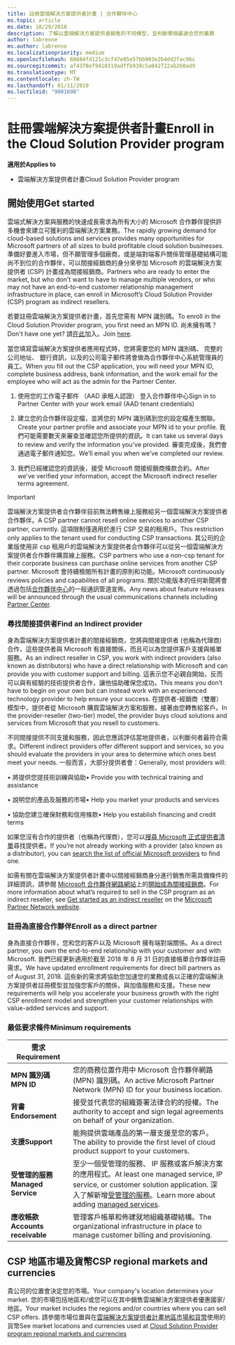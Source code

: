 ```yaml
---
title: 註冊雲端解決方案提供者計畫 | 合作夥伴中心
ms.topic: article
ms.date: 10/29/2018
description: 了解以雲端解決方案提供者銷售的不同模型，並判斷哪個最適合您的業務
author: labrenne
ms.author: labrenne
ms.localizationpriority: medium
ms.openlocfilehash: 60604fd121c3cf47e85e57bb903e2b4dd2fac96c
ms.sourcegitcommit: af4378ef9410319adffb938c5a042722ab260ad9
ms.translationtype: MT
ms.contentlocale: zh-TW
ms.lasthandoff: 01/11/2019
ms.locfileid: "9001698"
---
```

# <a name="enroll-in-the-cloud-solution-provider-program"></a><span data-ttu-id="86a12-103">註冊雲端解決方案提供者計畫</span><span class="sxs-lookup"><span data-stu-id="86a12-103">Enroll in the Cloud Solution Provider program</span></span>

**<span data-ttu-id="86a12-104">適用於</span><span class="sxs-lookup"><span data-stu-id="86a12-104">Applies to</span></span>**

- <span data-ttu-id="86a12-105">雲端解決方案提供者計畫</span><span class="sxs-lookup"><span data-stu-id="86a12-105">Cloud Solution Provider program</span></span>  


## <a name="get-started"></a><span data-ttu-id="86a12-106">開始使用</span><span class="sxs-lookup"><span data-stu-id="86a12-106">Get started</span></span>

<span data-ttu-id="86a12-107">雲端式解決方案與服務的快速成長需求為所有大小的 Microsoft 合作夥伴提供許多機會來建立可獲利的雲端解決方案業務。</span><span class="sxs-lookup"><span data-stu-id="86a12-107">The rapidly growing demand for cloud-based solutions and services provides many opportunities for Microsoft partners of all sizes to build profitable cloud solution businesses.</span></span> <span data-ttu-id="86a12-108">準備好要進入市場，但不願管理多個廠商，或是端對端客戶關係管理基礎結構可能尚不到位的合作夥伴，可以間接經銷商的身分來參加 Microsoft 的雲端解決方案提供者 (CSP) 計畫成為間接經銷商。</span><span class="sxs-lookup"><span data-stu-id="86a12-108">Partners who are ready to enter the market, but who don't want to have to manage multiple vendors, or who may not have an end-to-end customer relationship management infrastructure in place, can enroll in Microsoft’s Cloud Solution Provider (CSP) program as indirect resellers.</span></span>

<span data-ttu-id="86a12-109">若要註冊雲端解決方案提供者計畫，首先您需有 MPN 識別碼。</span><span class="sxs-lookup"><span data-stu-id="86a12-109">To enroll in the Cloud Solution Provider program, you first need an MPN ID.</span></span> <span data-ttu-id="86a12-110">尚未擁有嗎？</span><span class="sxs-lookup"><span data-stu-id="86a12-110">Don't have one yet?</span></span> <span data-ttu-id="86a12-111">請[在此](https://epe.mspartner.microsoft.com/EPE/portal/en-US?partnerid=)加入。</span><span class="sxs-lookup"><span data-stu-id="86a12-111">Join [here](https://epe.mspartner.microsoft.com/EPE/portal/en-US?partnerid=).</span></span>

<span data-ttu-id="86a12-112">當您填寫雲端解決方案提供者應用程式時，您將需要您的 MPN 識別碼、 完整的公司地址、 銀行資訊，以及的公司電子郵件將會做為合作夥伴中心系統管理員的員工。</span><span class="sxs-lookup"><span data-stu-id="86a12-112">When you fill out the CSP application, you will need your MPN ID, complete business address, bank information, and the work email for the employee who will act as the admin for the Partner Center.</span></span>

1. <span data-ttu-id="86a12-113">使用您的工作電子郵件 （AAD 承租人認證） 登入合作夥伴中心</span><span class="sxs-lookup"><span data-stu-id="86a12-113">Sign in to Partner Center with your work email (AAD tenant credentials)</span></span>

2. <span data-ttu-id="86a12-114">建立您的合作夥伴設定檔，並將您的 MPN 識別碼到您的設定檔產生關聯。</span><span class="sxs-lookup"><span data-stu-id="86a12-114">Create your partner profile and associate your MPN id to your profile.</span></span>
<span data-ttu-id="86a12-115">我們可能需要數天來審查並確認您所提供的資訊。</span><span class="sxs-lookup"><span data-stu-id="86a12-115">It can take us several days to review and verify the information you’ve provided.</span></span> <span data-ttu-id="86a12-116">審查完成後，我們會通過電子郵件通知您。</span><span class="sxs-lookup"><span data-stu-id="86a12-116">We’ll email you when we’ve completed our review.</span></span>

3. <span data-ttu-id="86a12-117">我們已經確認您的資訊後，接受 Microsoft 間接經銷商條款合約。</span><span class="sxs-lookup"><span data-stu-id="86a12-117">After we've verified your information, accept the Microsoft indirect reseller terms agreement.</span></span>

> [!IMPORTANT]  
> <span data-ttu-id="86a12-118">雲端解決方案提供者合作夥伴目前無法轉售線上服務給另一個雲端解決方案提供者合作夥伴。</span><span class="sxs-lookup"><span data-stu-id="86a12-118">A CSP partner cannot resell online services to another CSP partner, currently.</span></span> <span data-ttu-id="86a12-119">這項限制僅適用於進行 CSP 交易的租用戶。</span><span class="sxs-lookup"><span data-stu-id="86a12-119">This restriction only applies to the tenant used for conducting CSP transactions.</span></span> <span data-ttu-id="86a12-120">其公司的企業版使用非 csp 租用戶的雲端解決方案提供者合作夥伴可以從另一個雲端解決方案提供者合作夥伴購買線上服務。</span><span class="sxs-lookup"><span data-stu-id="86a12-120">CSP partners who use a non-csp tenant for their corporate business can purchase online services from another CSP partner.</span></span> <span data-ttu-id="86a12-121">Microsoft 會持續檢閱所有計畫的原則和功能。</span><span class="sxs-lookup"><span data-stu-id="86a12-121">Microsoft continuously reviews policies and capabilites of all programs.</span></span> <span data-ttu-id="86a12-122">關於功能版本的任何新聞將會透過包括[合作夥伴中心](https://partner.microsoft.com/en-us/pcv/announcements)的一般通訊管道宣佈。</span><span class="sxs-lookup"><span data-stu-id="86a12-122">Any news about feature releases will be announced through the usual communications channels including [Partner Center](https://partner.microsoft.com/en-us/pcv/announcements).</span></span>

### <a name="find-an-indirect-provider"></a><span data-ttu-id="86a12-123">尋找間接提供者</span><span class="sxs-lookup"><span data-stu-id="86a12-123">Find an Indirect provider</span></span>

<span data-ttu-id="86a12-124">身為雲端解決方案提供者計畫的間接經銷商，您將與間接提供者 (也稱為代理商) 合作，這些提供者與 Microsoft 有直接關係，而且可以為您提供客戶支援與帳單服務。</span><span class="sxs-lookup"><span data-stu-id="86a12-124">As an indirect reseller in CSP, you work with indirect providers (also known as distributors) who have a direct relationship with Microsoft and can provide you with customer support and billing.</span></span> <span data-ttu-id="86a12-125">這表示您不必親自開始，反而可以與有經驗的技術提供者合作，讓他協助確保您成功。</span><span class="sxs-lookup"><span data-stu-id="86a12-125">This means you don’t have to begin on your own but can instead work with an experienced technology provider to help ensure your success.</span></span> <span data-ttu-id="86a12-126">在提供者-經銷商（雙層）模型中，提供者從 Microsoft 購買雲端解決方案和服務，接著由您轉售給客戶。</span><span class="sxs-lookup"><span data-stu-id="86a12-126">In the provider-reseller (two-tier) model, the provider buys cloud solutions and services from Microsoft that you resell to customers.</span></span>

<span data-ttu-id="86a12-127">不同間接提供不同支援和服務，因此您應該評估當地提供者，以判斷何者最符合需求。</span><span class="sxs-lookup"><span data-stu-id="86a12-127">Different indirect providers offer different support and services, so you should evaluate the providers in your area to determine which ones best meet your needs.</span></span> <span data-ttu-id="86a12-128">一般而言，大部分提供者會：</span><span class="sxs-lookup"><span data-stu-id="86a12-128">Generally, most providers will:</span></span> 

<span data-ttu-id="86a12-129">• 將提供您提技術訓練與協助</span><span class="sxs-lookup"><span data-stu-id="86a12-129">•   Provide you with technical training and assistance</span></span>

<span data-ttu-id="86a12-130">• 說明您的產品及服務的市場</span><span class="sxs-lookup"><span data-stu-id="86a12-130">•   Help you market your products and services</span></span> 

<span data-ttu-id="86a12-131">• 協助您建立確保財務和信用條款</span><span class="sxs-lookup"><span data-stu-id="86a12-131">•   Help you establish financing and credit terms</span></span>

<span data-ttu-id="86a12-132">如果您沒有合作的提供者（也稱為代理商），您可以[搜尋 Microsoft 正式提供者清單](https://partnercenter.microsoft.com/partner/find-a-provider)尋找提供者。</span><span class="sxs-lookup"><span data-stu-id="86a12-132">If you’re not already working with a provider (also known as a distributor), you can [search the list of official Microsoft providers](https://partnercenter.microsoft.com/partner/find-a-provider) to find one.</span></span>

<span data-ttu-id="86a12-133">如需有關在雲端解決方案提供者計畫中以間接經銷商身分進行銷售所需具備條件的詳細資訊，請參閱 [Microsoft 合作夥伴網路網站](https://partner.microsoft.com/)上的[開始成為間接經銷商](https://partner.microsoft.com/cloud-solution-provider/whats-required)。</span><span class="sxs-lookup"><span data-stu-id="86a12-133">For more information about what’s required to sell in the CSP program as an indirect reseller, see [Get started as an indirect reseller](https://partner.microsoft.com/cloud-solution-provider/whats-required) on the [Microsoft Partner Network website](https://partner.microsoft.com/).</span></span> 



### <a name="enroll-as-a-direct-partner"></a><span data-ttu-id="86a12-134">註冊為直接合作夥伴</span><span class="sxs-lookup"><span data-stu-id="86a12-134">Enroll as a direct partner</span></span>

<span data-ttu-id="86a12-135">身為直接合作夥伴，您和您的客戶以及 Microsoft 擁有端對端關係。</span><span class="sxs-lookup"><span data-stu-id="86a12-135">As a direct partner, you own the end-to-end relationship with your customer and with Microsoft.</span></span> <span data-ttu-id="86a12-136">我們已經更新適用於截至 2018 年 8 月 31 日的直接帳單合作夥伴註冊需求。</span><span class="sxs-lookup"><span data-stu-id="86a12-136">We have updated enrollment requirements for direct bill partners as of August 31, 2018.</span></span> <span data-ttu-id="86a12-137">這些新的需求將協助您加速您的業務成長以正確的雲端解決方案提供者註冊模型並加強您客戶的關係，與加值服務和支援。</span><span class="sxs-lookup"><span data-stu-id="86a12-137">These new requirements will help you accelerate your business growth with the right CSP enrollment model and strengthen your customer relationships with value-added services and support.</span></span> 

### <a name="minimum-requirements"></a><span data-ttu-id="86a12-138">最低要求條件</span><span class="sxs-lookup"><span data-stu-id="86a12-138">Minimum requirements</span></span>

|**<span data-ttu-id="86a12-139">需求</span><span class="sxs-lookup"><span data-stu-id="86a12-139">Requirement</span></span>**|                             |
|--------------------------------|--------------------------------------------------------------|
|**<span data-ttu-id="86a12-140">MPN 識別碼</span><span class="sxs-lookup"><span data-stu-id="86a12-140">MPN ID</span></span>**   |<span data-ttu-id="86a12-141">您的商務位置作用中 Microsoft 合作夥伴網路 (MPN) 識別碼。</span><span class="sxs-lookup"><span data-stu-id="86a12-141">An active Microsoft Partner Network (MPN) ID for your business location.</span></span>   |
|**<span data-ttu-id="86a12-142">背書</span><span class="sxs-lookup"><span data-stu-id="86a12-142">Endorsement</span></span>**   |<span data-ttu-id="86a12-143">接受並代表您的組織簽署法律合約的授權。</span><span class="sxs-lookup"><span data-stu-id="86a12-143">The authority to accept and sign legal agreements on behalf of your organization.</span></span>|
|**<span data-ttu-id="86a12-144">支援</span><span class="sxs-lookup"><span data-stu-id="86a12-144">Support</span></span>**   |<span data-ttu-id="86a12-145">能夠提供雲端產品的第一層支援至您的客戶。</span><span class="sxs-lookup"><span data-stu-id="86a12-145">The ability to provide the first level of cloud product support to your customers.</span></span>|
|**<span data-ttu-id="86a12-146">受管理的服務</span><span class="sxs-lookup"><span data-stu-id="86a12-146">Managed Service</span></span>**   |<span data-ttu-id="86a12-147">至少一個受管理的服務、 IP 服務或客戶解決方案的應用程式。</span><span class="sxs-lookup"><span data-stu-id="86a12-147">At least one managed service, IP service, or customer solution application.</span></span> <span data-ttu-id="86a12-148">深入了解新增[受管理的服務](https://partner.microsoft.com/en-US/business-opportunities/managed-services-provider)。</span><span class="sxs-lookup"><span data-stu-id="86a12-148">Learn more about adding [managed services](https://partner.microsoft.com/en-US/business-opportunities/managed-services-provider).</span></span>|
|**<span data-ttu-id="86a12-149">應收帳款</span><span class="sxs-lookup"><span data-stu-id="86a12-149">Accounts receivable</span></span>** |<span data-ttu-id="86a12-150">管理客戶帳單和佈建就地組織基礎結構。</span><span class="sxs-lookup"><span data-stu-id="86a12-150">The organizational infrastructure in place to manage customer billing and provisioning.</span></span> 



## <a name="csp-regional-markets-and-currencies"></a><span data-ttu-id="86a12-151">CSP 地區市場及貨幣</span><span class="sxs-lookup"><span data-stu-id="86a12-151">CSP regional markets and currencies</span></span>

<span data-ttu-id="86a12-152">貴公司的位置會決定您的市場。</span><span class="sxs-lookup"><span data-stu-id="86a12-152">Your company's location determines your market.</span></span> <span data-ttu-id="86a12-153">您的市場包括地區和/或您可以在其中銷售雲端解決方案提供者優惠國家/地區。</span><span class="sxs-lookup"><span data-stu-id="86a12-153">Your market includes the regions and/or countries where you can sell CSP offers.</span></span> <span data-ttu-id="86a12-154">請參閱市場位置與在[雲端解決方案提供者計畫地區市場和貨幣](regional-authorization-overview.md)使用的貨幣</span><span class="sxs-lookup"><span data-stu-id="86a12-154">See market locations and currencies used at [Cloud Solution Provider program regional markets and currencies](regional-authorization-overview.md)</span></span>




